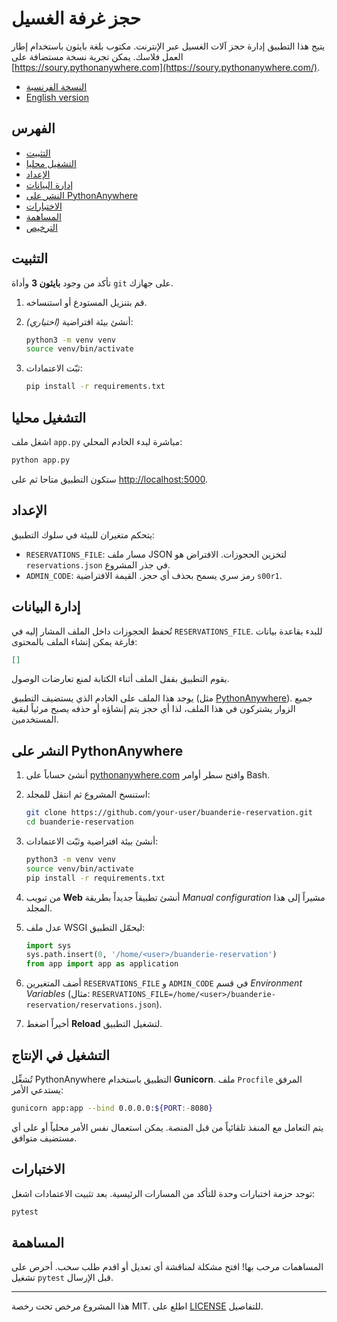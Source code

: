 # حجز غرفة الغسيل

يتيح هذا التطبيق إدارة حجز آلات الغسيل عبر الإنترنت. مكتوب بلغة بايثون باستخدام إطار العمل فلاسك. يمكن تجربة نسخة مستضافة على [https://soury.pythonanywhere.com](https://soury.pythonanywhere.com/).

- [النسخة الفرنسية](README.md)
- [English version](README.en.md)

## الفهرس
- [التثبيت](#التثبيت)
- [التشغيل محليا](#التشغيل-محليا)
- [الإعداد](#الإعداد)
- [إدارة البيانات](#إدارة-البيانات)
- [النشر على PythonAnywhere](#النشر-على-pythonanywhere)
- [الاختبارات](#الاختبارات)
- [المساهمة](#المساهمة)
- [الترخيص](#الترخيص)

## التثبيت

تأكد من وجود **بايثون 3** وأداة `git` على جهازك.

1. قم بتنزيل المستودع أو استنساخه.
2. *(اختياري)* أنشئ بيئة افتراضية:

   ```bash
   python3 -m venv venv
   source venv/bin/activate
   ```

3. ثبّت الاعتمادات:

   ```bash
   pip install -r requirements.txt
   ```

## التشغيل محليا

اشغل ملف `app.py` مباشرة لبدء الخادم المحلي:

```bash
python app.py
```

ستكون التطبيق متاحا ثم على [http://localhost:5000](http://localhost:5000).

## الإعداد

يتحكم متغيران للبيئة في سلوك التطبيق:

- `RESERVATIONS_FILE`: مسار ملف JSON لتخزين الحجوزات. الافتراض هو `reservations.json` في جذر المشروع.
- `ADMIN_CODE`: رمز سري يسمح بحذف أي حجز. القيمة الافتراضية `s00r1`.

## إدارة البيانات

تُحفظ الحجوزات داخل الملف المشار إليه في `RESERVATIONS_FILE`. للبدء بقاعدة بيانات فارغة يمكن إنشاء الملف بالمحتوى:

```json
[]
```

يقوم التطبيق بقفل الملف أثناء الكتابة لمنع تعارضات الوصول.

يوجد هذا الملف على الخادم الذي يستضيف التطبيق (مثل
[PythonAnywhere](https://www.pythonanywhere.com/)). جميع الزوار يشتركون في هذا
الملف، لذا أي حجز يتم إنشاؤه أو حذفه يصبح مرئياً لبقية المستخدمين.

## النشر على PythonAnywhere

1. أنشئ حساباً على [pythonanywhere.com](https://www.pythonanywhere.com/) وافتح سطر أوامر Bash.
2. استنسخ المشروع ثم انتقل للمجلد:

   ```bash
   git clone https://github.com/your-user/buanderie-reservation.git
   cd buanderie-reservation
   ```

3. أنشئ بيئة افتراضية وثبّت الاعتمادات:

   ```bash
   python3 -m venv venv
   source venv/bin/activate
   pip install -r requirements.txt
   ```

4. من تبويب **Web** أنشئ تطبيقاً جديداً بطريقة *Manual configuration* مشيراً إلى هذا المجلد.
5. عدل ملف WSGI ليحمّل التطبيق:

   ```python
   import sys
   sys.path.insert(0, '/home/<user>/buanderie-reservation')
   from app import app as application
   ```

6. أضف المتغيرين `RESERVATIONS_FILE` و `ADMIN_CODE` في قسم *Environment Variables* (مثال: `RESERVATIONS_FILE=/home/<user>/buanderie-reservation/reservations.json`).
7. أخيراً اضغط **Reload** لتشغيل التطبيق.

## التشغيل في الإنتاج

تُشغِّل PythonAnywhere التطبيق باستخدام **Gunicorn**. ملف `Procfile` المرفق
يستدعي الأمر:

```bash
gunicorn app:app --bind 0.0.0.0:${PORT:-8080}
```

يتم التعامل مع المنفذ تلقائياً من قبل المنصة. يمكن استعمال نفس الأمر محلياً أو
على أي مستضيف متوافق.

## الاختبارات

توجد حزمة اختبارات وحدة للتأكد من المسارات الرئيسية. بعد تثبيت الاعتمادات اشغل:

```bash
pytest
```

## المساهمة

المساهمات مرحب بها! افتح مشكلة لمناقشة أي تعديل أو اقدم طلب سحب. أحرص على تشغيل `pytest` قبل الإرسال.

---

هذا المشروع مرخص تحت رخصة MIT. اطلع على [LICENSE](LICENSE) للتفاصيل.
